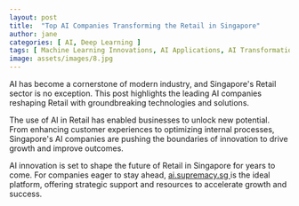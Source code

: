 ```yaml
---
layout: post
title:  "Top AI Companies Transforming the Retail in Singapore"
author: jane
categories: [ AI, Deep Learning ]
tags: [ Machine Learning Innovations, AI Applications, AI Transformation ]
image: assets/images/8.jpg
---
```


AI has become a cornerstone of modern industry, and Singapore's Retail sector is no exception. This post highlights the leading AI companies reshaping Retail with groundbreaking technologies and solutions.

The use of AI in Retail has enabled businesses to unlock new potential. From enhancing customer experiences to optimizing internal processes, Singapore's AI companies are pushing the boundaries of innovation to drive growth and improve outcomes.

AI innovation is set to shape the future of Retail in Singapore for years to come. For companies eager to stay ahead, <a href="https://ai.supremacy.sg" target="_blank"> ai.supremacy.sg </a> is the ideal platform, offering strategic support and resources to accelerate growth and success.
